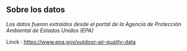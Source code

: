 ## Sobre los datos
*Los datos fueron extraidos desde el portal de  la Agencia de Protección Ambiental de Estados Unidos (EPA)*

Linck : https://www.epa.gov/outdoor-air-quality-data
